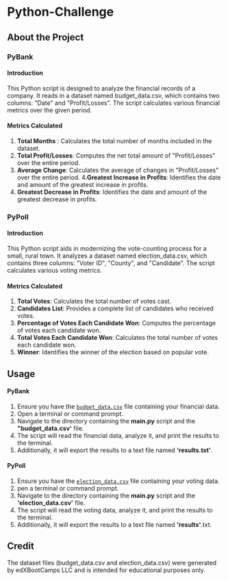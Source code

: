 # Python-Challenge

## About the Project
### PyBank
#### Introduction
This Python script is designed to analyze the financial records of a company. It reads in a dataset named budget_data.csv, which contains two columns: "Date" and "Profit/Losses". The script calculates various financial metrics over the given period.

#### Metrics Calculated
1. **Total Months** : Calculates the total number of months included in the dataset.
2. **Total Profit/Losses**: Computes the net total amount of "Profit/Losses" over the entire period.
3. **Average Change**: Calculates the average of changes in "Profit/Losses" over the entire period.
4.**Greatest Increase in Profits**: Identifies the date and amount of the greatest increase in profits.
5. **Greatest Decrease in Profits**: Identifies the date and amount of the greatest decrease in profits.

### PyPoll
#### Introduction
This Python script aids in modernizing the vote-counting process for a small, rural town. It analyzes a dataset named election_data.csv, which contains three columns: "Voter ID", "County", and "Candidate". The script calculates various voting metrics.

#### Metrics Calculated
1. **Total Votes**: Calculates the total number of votes cast.
2. **Candidates List**: Provides a complete list of candidates who received votes.
3. **Percentage of Votes Each Candidate Won**: Computes the percentage of votes each candidate won.
4. **Total Votes Each Candidate Won**: Calculates the total number of votes each candidate won.
5. **Winner**: Identifies the winner of the election based on popular vote.

## Usage
#### PyBank
1. Ensure you have the <code style ="color:blue">[budget_data.csv](C:\Users\Ernie\Documents\GitHub\python-challenge\PyBank\Resources)</code> file containing your financial data.
2. Open a terminal or command prompt.
3. Navigate to the directory containing the **main.py** script and the **"budget_data.csv'** file.
4. The script will read the financial data, analyze it, and print the results to the terminal.
5. Additionally, it will export the results to a text file named **'results.txt'**.

#### PyPoll
1. Ensure you have the <code style="color:blue">[election_data.csv](C:\Users\Ernie\Documents\GitHub\python-challenge\PyPoll\Resources)</code> file containing your voting data.
2. pen a terminal or command prompt.
3. Navigate to the directory containing the **main.py** script and the **'election_data.csv'** file.
4. The script will read the voting data, analyze it, and print the results to the terminal.
5. Additionally, it will export the results to a text file named **'results'**.txt.

## Credit
The dataset files (budget_data.csv and election_data.csv) were generated by edXBootCamps LLC and is intended for educational purposes only.
